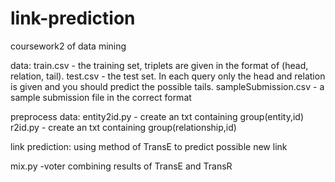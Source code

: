 # link-prediction
coursework2 of data mining

data:
train.csv - the training set, triplets are given in the format of (head, relation, tail).
test.csv - the test set. In each query only the head and relation is given and you should predict the possible tails.
sampleSubmission.csv - a sample submission file in the correct format

preprocess data:
entity2id.py - create an txt containing group(entity,id)
r2id.py      - create an txt containing group(relationship,id)

link prediction:
using method of TransE to predict possible new link

mix.py -voter combining results of TransE and TransR
